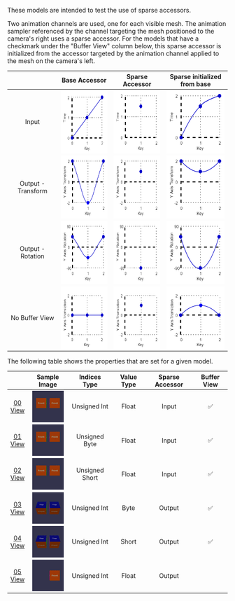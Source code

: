 These models are intended to test the use of sparse accessors.  

Two animation channels are used, one for each visible mesh. The animation sampler referenced by the channel targeting the mesh positioned to the camera's right uses a sparse accessor. For the models that have a checkmark under the "Buffer View" column below, this sparse accessor is initialized from the accessor targeted by the animation channel applied to the mesh on the camera's left.

|   | Base Accessor | Sparse Accessor | Sparse initialized from base |
| :---: | :---: | :---: | :---: |
| Input | <img src="Figures/SparseAccessor_Input-Base.png" height="144" width="144" align="middle"> | <img src="Figures/SparseAccessor_Input-Sparse.png" height="144" width="144" align="middle"> | <img src="Figures/SparseAccessor_Input-Modified.png" height="144" width="144" align="middle"> |
| Output - Transform | <img src="Figures/SparseAccessor_OutputTransform-Base.png" height="144" width="144" align="middle"> | <img src="Figures/SparseAccessor_OutputTransform-Sparse.png" height="144" width="144" align="middle"> | <img src="Figures/SparseAccessor_OutputTransform-Modified.png" height="144" width="144" align="middle"> |
| Output - Rotation | <img src="Figures/SparseAccessor_OutputRotation-Base.png" height="144" width="144" align="middle"> | <img src="Figures/SparseAccessor_OutputRotation-Sparse.png" height="144" width="144" align="middle"> | <img src="Figures/SparseAccessor_OutputRotation-Modified.png" height="144" width="144" align="middle"> |
| No Buffer View | <img src="Figures/SparseAccessor_NoBufferView-Base.png" height="144" width="144" align="middle"> | <img src="Figures/SparseAccessor_NoBufferView-Sparse.png" height="144" width="144" align="middle"> | <img src="Figures/SparseAccessor_NoBufferView-Modified.png" height="144" width="144" align="middle"> |  

The following table shows the properties that are set for a given model.  

|   | Sample Image | Indices Type | Value Type | Sparse Accessor | Buffer View |
| :---: | :---: | :---: | :---: | :---: | :---: |
| [00](Accessor_SparseType_00.gltf)<br>[View](https://bghgary.github.io/glTF-Assets-Viewer/?type=Positive&folder=26&model=0) | [<img src="Figures/Thumbnails/Accessor_SparseType_00.gif" align="middle">](Figures/SampleImages/Accessor_SparseType_00.gif) | Unsigned Int | Float | Input | :white_check_mark: |
| [01](Accessor_SparseType_01.gltf)<br>[View](https://bghgary.github.io/glTF-Assets-Viewer/?type=Positive&folder=26&model=1) | [<img src="Figures/Thumbnails/Accessor_SparseType_01.gif" align="middle">](Figures/SampleImages/Accessor_SparseType_01.gif) | Unsigned Byte | Float | Input | :white_check_mark: |
| [02](Accessor_SparseType_02.gltf)<br>[View](https://bghgary.github.io/glTF-Assets-Viewer/?type=Positive&folder=26&model=2) | [<img src="Figures/Thumbnails/Accessor_SparseType_02.gif" align="middle">](Figures/SampleImages/Accessor_SparseType_02.gif) | Unsigned Short | Float | Input | :white_check_mark: |
| [03](Accessor_SparseType_03.gltf)<br>[View](https://bghgary.github.io/glTF-Assets-Viewer/?type=Positive&folder=26&model=3) | [<img src="Figures/Thumbnails/Accessor_SparseType_03.gif" align="middle">](Figures/SampleImages/Accessor_SparseType_03.gif) | Unsigned Int | Byte | Output | :white_check_mark: |
| [04](Accessor_SparseType_04.gltf)<br>[View](https://bghgary.github.io/glTF-Assets-Viewer/?type=Positive&folder=26&model=4) | [<img src="Figures/Thumbnails/Accessor_SparseType_04.gif" align="middle">](Figures/SampleImages/Accessor_SparseType_04.gif) | Unsigned Int | Short | Output | :white_check_mark: |
| [05](Accessor_SparseType_05.gltf)<br>[View](https://bghgary.github.io/glTF-Assets-Viewer/?type=Positive&folder=26&model=5) | [<img src="Figures/Thumbnails/Accessor_SparseType_05.gif" align="middle">](Figures/SampleImages/Accessor_SparseType_05.gif) | Unsigned Int | Float | Output |  |
 
